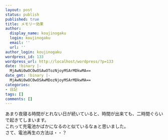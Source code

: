 ```yaml
---
layout: post
status: publish
published: true
title: メモリー効果
author:
  display_name: koujinogaku
  login: koujinogaku
  email: ''
  url: ''
author_login: koujinogaku
wordpress_id: 133
wordpress_url: http://localhost/wordpress/?p=133
date: !binary |-
  MjAwNi0wOC0wOSAwOTozNjoyMSArMDkwMA==
date_gmt: !binary |-
  MjAwNi0wOC0wOSAwMDozNjoyMSArMDkwMA==
categories:
- 日記
tags: []
comments: []
---
```

<p>あまり夜寝る時間がとれない日が続いていると、時間が出来ても、二時間ぐらいで起きてしまいます。<br />
これって充電池かばかになるのと似ているなぁと思いました。<br />
さて、電池再生の方法は・・？</p>
